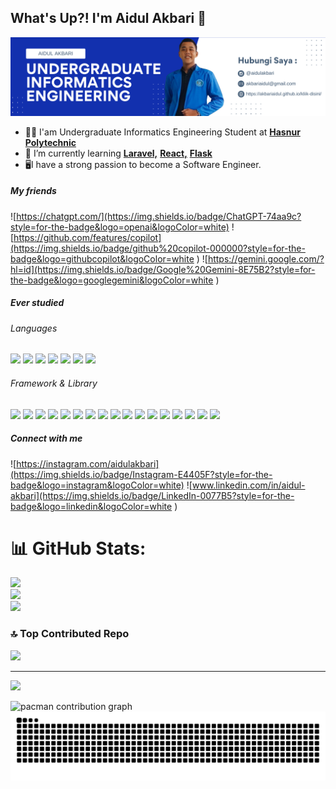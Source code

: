 ## What's Up?! I'm Aidul Akbari 👋

![Aidul Akbari](img/background%20linkedin.png)


- 🧑‍💻 I'am Undergraduate Informatics Engineering Student at [**Hasnur Polytechnic**](https://polihasnur.ac.id/)
- 🌱 I’m currently learning [**Laravel,**](https://laravel.com) [**React,**](https://react.dev/) [**Flask**](https://flask.palletsprojects.com/)
- 🖥️I have a strong passion to become a Software Engineer.

##### My friends
![https://chatgpt.com/](https://img.shields.io/badge/ChatGPT-74aa9c?style=for-the-badge&logo=openai&logoColor=white) ![https://github.com/features/copilot](https://img.shields.io/badge/github%20copilot-000000?style=for-the-badge&logo=githubcopilot&logoColor=white
) ![https://gemini.google.com/?hl=id](https://img.shields.io/badge/Google%20Gemini-8E75B2?style=for-the-badge&logo=googlegemini&logoColor=white
)

##### Ever studied
###### Languages
<img src="https://img.shields.io/badge/C-00599C?style=for-the-badge&logo=c&logoColor=white" /> <img src="https://img.shields.io/badge/HTML5-E34F26?style=for-the-badge&logo=html5&logoColor=white" /> <img src="https://img.shields.io/badge/CSS3-1572B6?style=for-the-badge&logo=css3&logoColor=white" /> <img src="https://img.shields.io/badge/JavaScript-323330?style=for-the-badge&logo=javascript&logoColor=F7DF1E" /> <img src="https://img.shields.io/badge/json-5E5C5C?style=for-the-badge&logo=json&logoColor=white" /> <img src="https://img.shields.io/badge/Leaflet-199900?style=for-the-badge&logo=Leaflet&logoColor=white" /> <img src="https://img.shields.io/badge/Python-FFD43B?style=for-the-badge&logo=python&logoColor=blue" />

###### Framework & Library
<img src="https://img.shields.io/badge/Apache-D22128?style=for-the-badge&logo=Apache&logoColor=white" />
<img src="https://img.shields.io/badge/Bootstrap-563D7C?style=for-the-badge&logo=bootstrap&logoColor=white" />
<img src="https://img.shields.io/badge/Chart%20js-FF6384?style=for-the-badge&logo=chartdotjs&logoColor=white" />
<img src="https://img.shields.io/badge/Composer-885630?style=for-the-badge&logo=Composer&logoColor=white" />
<img src="https://img.shields.io/badge/Flask-000000?style=for-the-badge&logo=flask&logoColor=white" />
<img src="https://img.shields.io/badge/Font_Awesome-339AF0?style=for-the-badge&logo=fontawesome&logoColor=white" />
<img src="https://img.shields.io/badge/jQuery-0769AD?style=for-the-badge&logo=jquery&logoColor=white" />
<img src="https://img.shields.io/badge/Laragon-0E83CD?style=for-the-badge&logo=Laragon&logoColor=white" />
<img src="https://img.shields.io/badge/Laravel-FF2D20?style=for-the-badge&logo=laravel&logoColor=white" />
<img src="https://img.shields.io/badge/Markdown-000000?style=for-the-badge&logo=markdown&logoColor=white" />
<img src="https://img.shields.io/badge/Node%20js-339933?style=for-the-badge&logo=nodedotjs&logoColor=white" />
<img src="https://img.shields.io/badge/npm-CB3837?style=for-the-badge&logo=npm&logoColor=white" />
<img src="https://img.shields.io/badge/OpenStreetMap-7EBC6F?style=for-the-badge&logo=OpenStreetMap&logoColor=white" />
<img src="https://img.shields.io/badge/pypi-3775A9?style=for-the-badge&logo=pypi&logoColor=white" />
<img src="https://img.shields.io/badge/React-20232A?style=for-the-badge&logo=react&logoColor=61DAFB" />
<img src="https://img.shields.io/badge/Tailwind_CSS-38B2AC?style=for-the-badge&logo=tailwind-css&logoColor=white" />
<img src="https://img.shields.io/badge/Xampp-F37623?style=for-the-badge&logo=xampp&logoColor=white" />

##### Connect with me

![https://instagram.com/aidulakbari](https://img.shields.io/badge/Instagram-E4405F?style=for-the-badge&logo=instagram&logoColor=white) ![www.linkedin.com/in/aidul-akbari](https://img.shields.io/badge/LinkedIn-0077B5?style=for-the-badge&logo=linkedin&logoColor=white
)


# 📊 GitHub Stats:
![](https://github-readme-stats.vercel.app/api?username=akbariaidul&theme=chartreuse-dark&hide_border=false&include_all_commits=false&count_private=false)<br/>
![](https://nirzak-streak-stats.vercel.app/?user=akbariaidul&theme=chartreuse-dark&hide_border=false)<br/>
![](https://github-readme-stats.vercel.app/api/top-langs/?username=akbariaidul&theme=chartreuse-dark&hide_border=false&include_all_commits=false&count_private=false&layout=compact)

### 🔝 Top Contributed Repo
![](https://github-contributor-stats.vercel.app/api?username=akbariaidul&limit=5&theme=dark&combine_all_yearly_contributions=true)

---
[![](https://visitcount.itsvg.in/api?id=akbariaidul&icon=0&color=0)](https://visitcount.itsvg.in)

<picture>
  <source media="(prefers-color-scheme: dark)" srcset="https://raw.githubusercontent.com/akbariaidul/akbariaidul/output/pacman-contribution-graph-dark.svg">
  <source media="(prefers-color-scheme: light)" srcset="https://raw.githubusercontent.com/akbariaidul/akbariaidul/output/pacman-contribution-graph.svg">
  <img alt="pacman contribution graph" src="https://raw.githubusercontent.com/akbariaidul/akbariaidul/output/pacman-contribution-graph.svg">
</picture>

<img src="https://raw.githubusercontent.com/akbariaidul/akbariaidul/output/snake.svg" alt="Snake animation" />